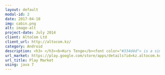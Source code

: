 ```yaml
---
layout: default
modal-id: 2
date: 2017-04-10
img: cabin.png
alt: image-alt
project-date: July 2014
client: AltoCom Ltd
client_url: http://altocom.kz/
category: Android
description: <h3> </h3><b>Kurs Tenge</b><font color="#334d4d"> is a simple application which shows up-to-the-minute exchange rates, historical charts and includes a rates calculator. This app was the first application which I shipped to the market. <br/> <h4>Technical description.</h4> This application was written in 1 day as part of the company's internal hackathon. It parses rss feed(in xml) provided by api , writes new rates to file and finally present them to user.<br/><br/> At the time when I was developing this app I had no idea that magical tools like reactive programming(rxJava) and retrofit with GSONs are exist(forgive me this please I was early-junior), but I remember that I tried to follow MVC pattern. So, an activity is my controller, rates are models and views are fragments.</p> To show smooth history rates diagram all calculations are done in AsynkTask(now I know that there are better ways for this). </font>
url_market: https://play.google.com/store/apps/details?id=kz.altocom.kurs_tenge
url_title: Play Market
using: java 7
---
```


